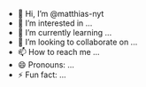 - 👋 Hi, I’m @matthias-nyt
- 👀 I’m interested in ...
- 🌱 I’m currently learning ...
- 💞️ I’m looking to collaborate on ...
- 📫 How to reach me ...
- 😄 Pronouns: ...
- ⚡ Fun fact: ...

<!---
matthias-nyt/matthias-nyt is a ✨ special ✨ repository because its `README.md` (this file) appears on your GitHub profile.
You can click the Preview link to take a look at your changes.
--->
